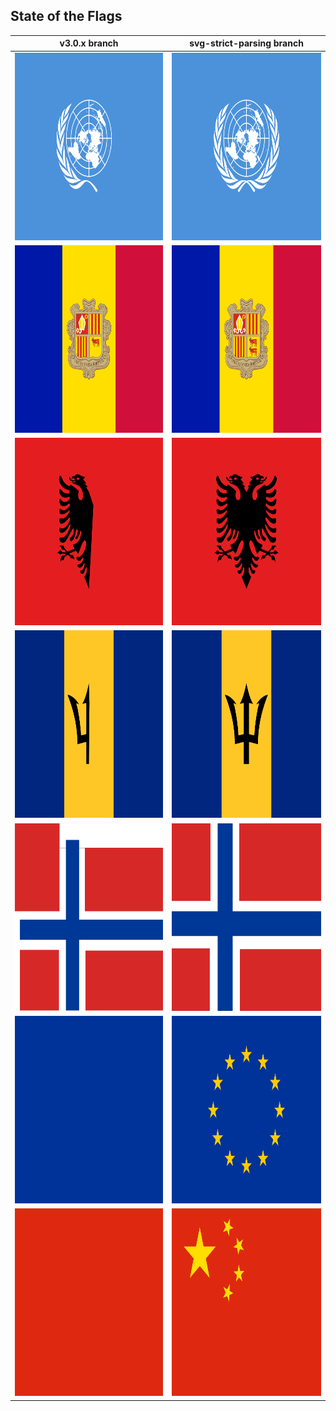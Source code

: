 ## State of the Flags

| v3.0.x branch | svg-strict-parsing branch |
|---------------| --------------------------|
| <img src="/flags/v3.0.x/un.png?raw=true" width="400" height="300" alt="un"/> | <img src="/flags/svg-strict-parsing/un.png?raw=true" width="400" height="300" alt="un"/>|
| <img src="/flags/v3.0.x/ad.png?raw=true" width="400" height="300" alt="ad"/> | <img src="/flags/svg-strict-parsing/ad.png?raw=true" width="400" height="300" alt="ad"/>|
| <img src="/flags/v3.0.x/al.png?raw=true" width="400" height="300" alt="al"/> | <img src="/flags/svg-strict-parsing/al.png?raw=true" width="400" height="300" alt="al"/>|
| <img src="/flags/v3.0.x/bb.png?raw=true" width="400" height="300" alt="bb"/> | <img src="/flags/svg-strict-parsing/bb.png?raw=true" width="400" height="300" alt="bb"/>|
| <img src="/flags/v3.0.x/bv.png?raw=true" width="400" height="300" alt="bv"/> | <img src="/flags/svg-strict-parsing/bv.png?raw=true" width="400" height="300" alt="bv"/>|
| <img src="/flags/v3.0.x/eu.png?raw=true" width="400" height="300" alt="eu"/> | <img src="/flags/svg-strict-parsing/eu.png?raw=true" width="400" height="300" alt="eu"/>|
| <img src="/flags/v3.0.x/cn.png?raw=true" width="400" height="300" alt="cn"/> | <img src="/flags/svg-strict-parsing/cn.png?raw=true" width="400" height="300" alt="cn"/>|




